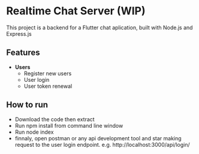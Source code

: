# Realtime Chat Server (WIP)

This project is a backend for a Flutter chat aplication, built with Node.js and Express.js 

## Features
* **Users**
    * Register new users
    * User login
    * User token renewal

## How to run
* Download the code then extract
* Run npm install from command line window
* Run node index
* finnaly, open postman or any api development tool and star making request to the user login endpoint. e.g. http://localhost:3000/api/login/